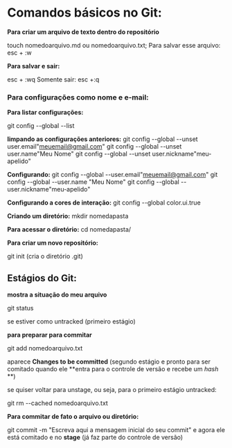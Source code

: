 # Comandos básicos no Git:
**Para criar um arquivo de texto dentro do repositório**

touch nomedoarquivo.md ou nomedoarquivo.txt;
Para salvar esse arquivo:
esc + :w

**Para salvar e sair:**

esc + :wq
Somente sair:
esc +:q



### Para configurações como nome e e-mail:

**Para listar configurações:**

git config --global --list

 **limpando as configurações anteriores:**
 git config --global --unset user.email"meuemail@gmail.com"
 git config --global --unset user.name"Meu Nome"
 git config --global --unset user.nickname"meu-apelido"

 **Configurando:**
 git config --global --user.email"meuemail@gmail.com"
 git config --global --user.name "Meu Nome"
 git config --global --user.nickname"meu-apelido"

**Configurando a cores de interação:**
git config --global color.ui.true





**Criando um diretório:**
mkdir nomedapasta

**Para acessar o diretório:**
cd nomedapasta/

**Para criar um novo repositório:**

git init (cria o diretório .git)

## Estágios do Git:

**mostra a situação do meu arquivo**

git status 

se estiver como untracked (primeiro estágio)

**para preparar para commitar**

git add nomedoarquivo.txt

aparece  **Changes to be committed** (segundo estágio e pronto para ser comitado quando ele **entra para o controle de versão e recebe um *hash* **)

se quiser voltar para unstage, ou seja, para o primeiro estágio untracked:

 git rm --cached nomedoarquivo.txt

**Para commitar de fato o arquivo ou diretório:**

git commit -m "Escreva aqui a mensagem inicial do seu commit"
e agora ele está comitado e no **stage** (já faz parte do controle de versão)










